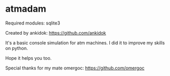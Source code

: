 # atmadam

Required modules:
sqlite3

Created by ankidok:
https://github.com/ankidok

It's a basic console simulation for  atm machines.
I did it to improve my skills on python.

Hope it helps you too.

Special thanks for my mate omergoc:
https://github.com/omergoc
